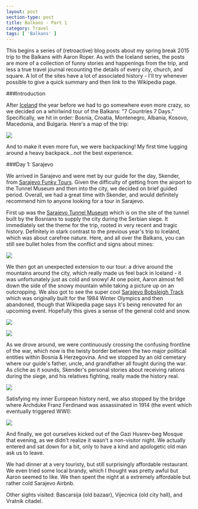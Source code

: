 ```yaml
---
layout: post
section-type: post
title: Balkans - Part 1
category: Travel
tags: [ 'Balkans' ]
---
```


This begins a series of (retroactive) blog posts about my spring break 2015 trip to the Balkans
with Aaron Roper. As with the Iceland series, the posts are more of a collection of funny stories
and happenings from the trip, and less a true travel journal recounting the details of every city,
church, and square. A lot of the sites have a lot of associated history - I'll try whenever possible
to give a quick summary and then link to the Wikipedia page.

###Introduction

After [Iceland](kevinwang.io/tags/Iceland.html) the year before
we had to go somewhere even more crazy, so we decided
on a whirlwind tour of the Balkans: "7 Countries 7 Days." Specifically, we hit in order:
Bosnia, Croatia, Montenegro, Albania, Kosovo, Macedonia, and Bulgaria. Here's a map of the trip:

![](https://dl.dropboxusercontent.com/s/dg98p5yvvuai9uh/Whole%20Trip.JPG?dl=0)

And to make it even more fun, we were backpacking! My first time lugging around a heavy backpack...not
the best experience.

###Day 1: Sarajevo

We arrived in Sarajevo and were met by our guide for the day, Skender, from
[Sarajevo Funky Tours](http://www.sarajevofunkytours.com/).
Given the difficulty of getting from the airport to the Tunnel Museum and then into the city, we
decided on brief guided period. Overall, we had a great time with Skender, and would definitely
recommend him to anyone looking for a tour in Sarajevo.

First up was the
[Sarajevo Tunnel Museum](https://en.wikipedia.org/wiki/Sarajevo_Tunnel)
which is on the site of the tunnel built by the Bosnians to supply the city during the Serbian siege.
It immediately set the theme for the trip, rooted in very recent and tragic history.
Definitely in stark contrast to the previous year's trip to Iceland, which was about carefree nature.
Here, and all over the Balkans, you can still see bullet holes from the conflict and signs about mines:

![](https://dl.dropboxusercontent.com/s/e67yji6ov59i3gg/P3160092.JPG?dl=0)

We then got an unexpected extension to our tour: a drive around the mountains around the city,
which really made us feel back in Iceland - it was unfortunately just as cold and snowy! At one point,
Aaron almost fell down the side of the snowy mountain while taking a picture up on an outcropping.
We also got to see the super cool
[Sarajevo Bobsleigh Track](https://dl.dropboxusercontent.com/s/pn88syrtsc42nhe/P3130009.JPG?dl=0)
which was originally built for the 1984 Winter Olympics and then abandoned, though that Wikipedia
page says it's being renovated for an upcoming event. Hopefully this gives a sense of the general
cold and snow.

![](https://dl.dropboxusercontent.com/s/ky4volikr0a9sjw/P3130019.JPG?dl=0)

![](https://dl.dropboxusercontent.com/s/oylj3q796e32qp2/P3130015Edit.jpg?dl=0)

As we drove around, we were continuously crossing the confusing frontline of the war, which now
is the twisty border between the two major political entities within Bosnia & Herzegovina. And we
stopped by an old cemetary where our guide's father, uncle, and grandfather all fought during the war.
As cliche as it sounds, Skender's personal stories about receiving rations during the siege, and
his relatives fighting, really made the history real.

![](https://dl.dropboxusercontent.com/s/zhk2iz850c27t0s/P3130024.JPG?dl=0)

Satisfying my inner European history nerd, we also stopped by the bridge where Archduke Franz Ferdinand
was assassinated in 1914 (the event which eventually triggered WWI):

![](https://dl.dropboxusercontent.com/s/tl6fmc7hkay8q5n/P3130033.JPG?dl=0)

And finally, we got ourselves kicked out of the Gazi Husrev-beg Mosque that evening,
as we didn't realize it wasn't a non-visitor night. We actually entered and sat down for a bit,
only to have a kind and apologetic old man ask us to leave.

We had dinner at a very touristy, but still surprisingly affordable restaurant. We even tried some
local brandy, which I thought was pretty awful but Aaron seemed to like.
We then spent the night at a extremely affordable but rather cold Sarajevo Airbnb.

Other sights visited: Bascarsija (old bazaar), Vijecnica (old city hall), and Vratnik citadel.